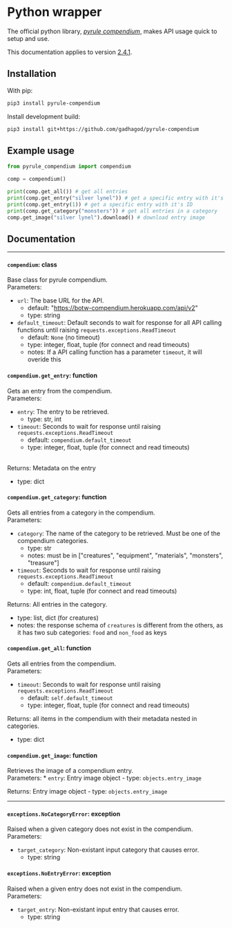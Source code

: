 # Python wrapper
The official python library, [*pyrule compendium*](https://github.com/gadhagod/pyrule-compendium), makes API usage quick to setup and use.

This documentation applies to version [2.4.1](https://github.com/gadhagod/pyrule-compendium/releases/tag/2.4.1).

## Installation
With pip:
```bash
pip3 install pyrule-compendium
```
Install development build:
```bash
pip3 install git+https://github.com/gadhagod/pyrule-compendium
```

## Example usage
```python
from pyrule_compendium import compendium

comp = compendium()

print(comp.get_all()) # get all entries
print(comp.get_entry("silver lynel")) # get a specific entry with it's name
print(comp.get_entry(1)) # get a specific entry with it's ID
print(comp.get_category("monsters")) # get all entries in a category
comp.get_image("silver lynel").download() # download entry image
```

## Documentation

***

#### `compendium`: class
Base class for pyrule compendium. <br>
Parameters:
* `url`: The base URL for the API.
    - default: "https://botw-compendium.herokuapp.com/api/v2"
    - type: string
* `default_timeout`: Default seconds to wait for response for all API calling functions until raising `requests.exceptions.ReadTimeout`
    - default: `None` (no timeout)
    - type: integer, float, tuple (for connect and read timeouts)
    - notes: If a API calling function has a parameter `timeout`, it will overide this

#### `compendium.get_entry`: function
Gets an entry from the compendium. <br>
Parameters:
* `entry`: The entry to be retrieved.
    - type: str, int
* `timeout`: Seconds to wait for response until raising `requests.exceptions.ReadTimeout`
    - default: `compendium.default_timeout`
    - type: integer, float, tuple (for connect and read timeouts) <br><br>
<!---->

Returns: Metadata on the entry 
- type: dict

#### `compendium.get_category`: function
Gets all entries from a category in the compendium. \
Parameters:
* `category`: The name of the category to be retrieved. Must be one of the compendium categories.
    - type: str
    - notes: must be in ["creatures", "equipment", "materials", "monsters", "treasure"]
* `timeout`: Seconds to wait for response until raising `requests.exceptions.ReadTimeout`
    - default: `compendium.default_timeout`
    - type: int, float, tuple (for connect and read timeouts)

<!---->
Returns: All entries in the category. 
- type: list, dict (for creatures)
- notes: the response schema of `creatures` is different from the others, as it has two sub categories: `food` and `non_food` as keys

#### `compendium.get_all`: function
Gets all entries from the compendium.<br>
Parameters:
* `timeout`: Seconds to wait for response until raising `requests.exceptions.ReadTimeout`
    - default: `self.default_timeout`
    - type: integer, float, tuple (for connect and read timeouts)
<!---->

Returns: all items in the compendium with their metadata nested in categories.
- type: dict

#### `compendium.get_image`: function
Retrieves the image of a compendium entry.<br>
Parameters:
    * `entry`: Entry image object
        - type: `objects.entry_image`
<!---->

Returns: Entry image object
    - type: `objects.entry_image`

***

#### `exceptions.NoCategoryError`: exception
Raised when a given category does not exist in the compendium.<br>
Parameters:
* `target_category`: Non-existant input category that causes error.
    - type: string

#### `exceptions.NoEntryError`: exception
Raised when a given entry does not exist in the compendium.<br>
Parameters:
* `target_entry`: Non-existant input entry that causes error.
    - type: string